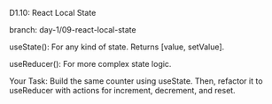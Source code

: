 D1.10: React Local State

branch: day-1/09-react-local-state

useState(): For any kind of state. Returns [value, setValue].

useReducer(): For more complex state logic.

Your Task: Build the same counter using useState. Then, refactor it to useReducer with actions for increment, decrement, and reset.
